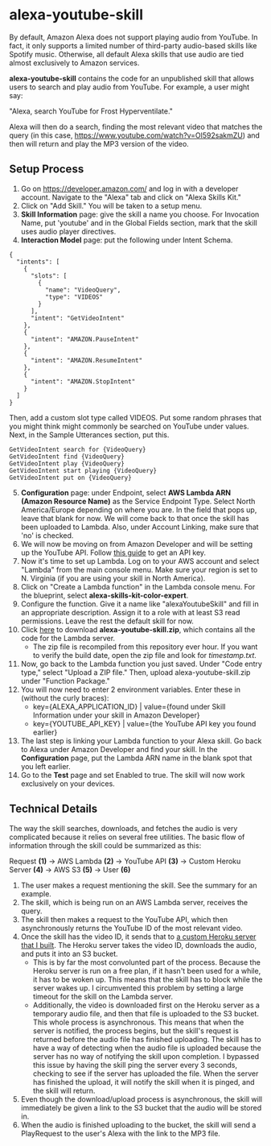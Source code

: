 # alexa-youtube-skill

By default, Amazon Alexa does not support playing audio from YouTube. In fact, it only supports a limited number of third-party audio-based skills like Spotify music. Otherwise, all default Alexa skills that use audio are tied almost exclusively to Amazon services.

__alexa-youtube-skill__ contains the code for an unpublished skill that allows users to search and play audio from YouTube. For example, a user might say:

"Alexa, search YouTube for Frost Hyperventilate." 

Alexa will then do a search, finding the most relevant video that matches the query (in this case, https://www.youtube.com/watch?v=Ol592sakmZU) and then will return and play the MP3 version of the video.

## Setup Process

1. Go on https://developer.amazon.com/ and log in with a developer account. Navigate to the "Alexa" tab and click on "Alexa Skills Kit."
2. Click on "Add Skill." You will be taken to a setup menu. 
3. __Skill Information__ page: give the skill a name you choose. For Invocation Name, put 'youtube' and in the Global Fields section, mark that the skill uses audio player directives.
4. __Interaction Model__ page: put the following under Intent Schema. 
```
{
  "intents": [
    {
      "slots": [
        {
          "name": "VideoQuery",
          "type": "VIDEOS"
        }
      ],
      "intent": "GetVideoIntent"
    },
    {
      "intent": "AMAZON.PauseIntent"
    },
    {
      "intent": "AMAZON.ResumeIntent"
    },
    {
      "intent": "AMAZON.StopIntent"
    }
  ]
}
```
Then, add a custom slot type called VIDEOS. Put some random phrases that you might think might commonly be searched on YouTube under values. Next, in the Sample Utterances section, put this.
```
GetVideoIntent search for {VideoQuery}
GetVideoIntent find {VideoQuery}
GetVideoIntent play {VideoQuery}
GetVideoIntent start playing {VideoQuery}
GetVideoIntent put on {VideoQuery}
```
5. __Configuration__ page: under Endpoint, select __AWS Lambda ARN (Amazon Resource Name)__ as the Service Endpoint Type. Select North America/Europe depending on where you are. In the field that pops up, leave that blank for now. We will come back to that once the skill has been uploaded to Lambda. Also, under Account Linking, make sure that 'no' is checked.
6. We will now be moving on from Amazon Developer and will be setting up the YouTube API. Follow [this guide](https://developers.google.com/youtube/v3/getting-started) to get an API key.
7. Now it's time to set up Lambda. Log on to your AWS account and select "Lambda" from the main console menu. Make sure your region is set to N. Virginia (if you are using your skill in North America). 
8. Click on "Create a Lambda function" in the Lambda console menu. For the blueprint, select __alexa-skills-kit-color-expert__.
9. Configure the function. Give it a name like "alexaYoutubeSkill" and fill in an appropriate description. Assign it to a role with at least S3 read permissions. Leave the rest the default skill for now.
10. Click [here](https://s3-us-west-1.amazonaws.com/alexa-youtube-skill/lambda/alexa-youtube-skill.zip) to download __alexa-youtube-skill.zip__, which contains all the code for the Lambda server. 
      * The zip file is recompiled from this repository ever hour. If you want to verify the build date, open the zip file and look for _timestamp.txt_.
11. Now, go back to the Lambda function you just saved. Under "Code entry type," select "Upload a ZIP file." Then, upload alexa-youtube-skill.zip under "Function Package." 
12. You will now need to enter 2 environment variables. Enter these in (without the curly braces):
      * key={ALEXA_APPLICATION_ID} | value={found under Skill Information under your skill in Amazon Developer}
      * key={YOUTUBE_API_KEY} | value={the YouTube API key you found earlier}
13. The last step is linking your Lambda function to your Alexa skill. Go back to Alexa under Amazon Developer and find your skill. In the __Configuration__ page, put the Lambda ARN name in the blank spot that you left earlier.
14. Go to the __Test__ page and set Enabled to true. The skill will now work exclusively on your devices.

## Technical Details

The way the skill searches, downloads, and fetches the audio is very complicated because it relies on several free utilities. The basic flow of information through the skill could be summarized as this:

Request __(1)__ -> AWS Lambda __(2)__ -> YouTube API __(3)__ -> Custom Heroku Server __(4)__ -> AWS S3 __(5)__ -> User __(6)__

1. The user makes a request mentioning the skill. See the summary for an example.
2. The skill, which is being run on an AWS Lambda server, receives the query.
3. The skill then makes a request to the YouTube API, which then asynchronously returns the YouTube ID of the most relevant video. 
4. Once the skill has the video ID, it sends that to [a custom Heroku server that I built](https://github.com/dmhacker/dmhacker-youtube). The Heroku server takes the video ID, downloads the audio, and puts it into an S3 bucket. 
    * This is by far the most convolunted part of the process. Because the Heroku server is run on a free plan, if it hasn't been used for a while, it has to be woken up. This means that the skill has to block while the server wakes up. I circumvented this problem by setting a large timeout for the skill on the Lambda server.
    * Additionally, the video is downloaded first on the Heroku server as a temporary audio file, and then that file is uploaded to the S3 bucket. This whole process is asynchronous. This means that when the server is notified, the process begins, but the skill's request is returned before the audio file has finished uploading. The skill has to have a way of detecting when the audio file is uploaded because the server has no way of notifying the skill upon completion. I bypassed this issue by having the skill ping the server every 3 seconds, checking to see if the server has uploaded the file. When the server has finished the upload, it will notify the skill when it is pinged, and the skill will return.
5. Even though the download/upload process is asynchronous, the skill will immediately be given a link to the S3 bucket that the audio will be stored in. 
6. When the audio is finished uploading to the bucket, the skill will send a PlayRequest to the user's Alexa with the link to the MP3 file. 




